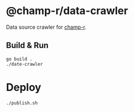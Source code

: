 # @champ-r/data-crawler

Data source crawler for [champ-r](https://github.com/cangzhang/champ-r).

## Build & Run

```console
go build .
./date-crawler
```

# Deploy

```console
./publish.sh
```
 